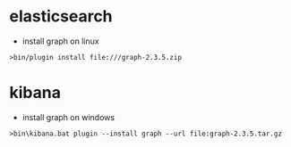 # elasticsearch

- install graph on linux
```
>bin/plugin install file:///graph-2.3.5.zip
```

# kibana

- install graph on windows
```
>bin\kibana.bat plugin --install graph --url file:graph-2.3.5.tar.gz
```
